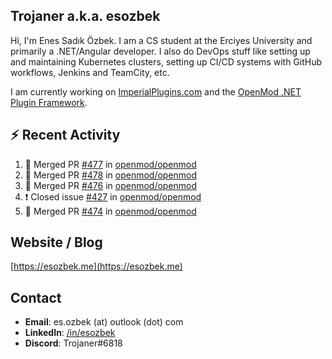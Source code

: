##  Trojaner a.k.a. esozbek
Hi, I'm Enes Sadık Özbek. I am a CS student at the Erciyes University and primarily a .NET/Angular developer. I also do DevOps stuff like setting up and maintaining Kubernetes clusters, setting up CI/CD systems with GitHub workflows, Jenkins and TeamCity, etc.

I am currently working on [ImperialPlugins.com](https://imperialplugins.com) and the [OpenMod .NET Plugin Framework](https://github.com/openmod/openmod). 

## :zap: Recent Activity

<!--START_SECTION:activity-->
1. 🎉 Merged PR [#477](https://github.com/openmod/openmod/pull/477) in [openmod/openmod](https://github.com/openmod/openmod)
2. 🎉 Merged PR [#478](https://github.com/openmod/openmod/pull/478) in [openmod/openmod](https://github.com/openmod/openmod)
3. 🎉 Merged PR [#476](https://github.com/openmod/openmod/pull/476) in [openmod/openmod](https://github.com/openmod/openmod)
4. ❗️ Closed issue [#427](https://github.com/openmod/openmod/issues/427) in [openmod/openmod](https://github.com/openmod/openmod)
5. 🎉 Merged PR [#474](https://github.com/openmod/openmod/pull/474) in [openmod/openmod](https://github.com/openmod/openmod)
<!--END_SECTION:activity-->

## Website / Blog
[https://esozbek.me](https://esozbek.me)

## Contact
- **Email**: es.ozbek (at) outlook (dot) com
- **LinkedIn**: [/in/esozbek](https://linkedin.com/in/esozbek)
- **Discord**: Trojaner#6818
